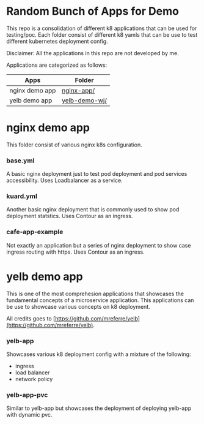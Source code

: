 # Random Bunch of Apps for Demo
This repo is a consolidation of different k8 applications that can be used for testing/poc. Each folder consist of different k8 yamls that can be use to test different kubernetes deployment config.

Disclaimer: All the applications in this repo are not developed by me. 

Applications are categorized as follows:

| Apps | Folder |
| ------ | ------ |
| nginx demo app | [nginx-app/](https://github.com/Physium/temp-pks-demo/tree/master/nginx-app) |
| yelb demo app | [yelb-demo-wj/](https://github.com/Physium/temp-pks-demo/tree/master/yelb-demo-wj) |

# nginx demo app
This folder consist of various nginx k8s configuration.

### base.yml
A basic nginx deployment just to test pod deployment and pod services accessibility.
Uses Loadbalancer as a service.

### kuard.yml
Another basic nginx deployment that is commonly used to show pod deployment statstics.
Uses Contour as an ingress.

### cafe-app-example
Not exactly an application but a series of nginx deployment to show case ingress routing with https.
Uses Contour as an ingress.

# yelb demo app
This is one of the most comprehesion applications that showcases the fundamental concepts of a microservice application. This applications can be use to showcase various concepts on k8 deployment.

All credits goes to [https://github.com/mreferre/yelb](https://github.com/mreferre/yelb).

### yelb-app
Showcases various k8 deployment config with a mixture of the following:
* ingress
* load balancer
* network policy

### yelb-app-pvc
Similar to yelb-app but showcases the deployment of deploying yelb-app with dynamic pvc.